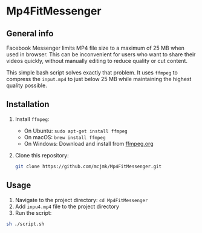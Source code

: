 # Mp4FitMessenger
## General info
Facebook Messenger limits MP4 file size to a maximum of 25 MB when used in browser. This can be inconvenient for users who want to share their videos quickly, without manually editing to reduce quality or cut content.

This simple bash script solves exactly that problem. It uses `ffmpeg` to compress the `input.mp4` to just below 25 MB while maintaining the highest quality possible.

## Installation
1. Install `ffmpeg`:
   - On Ubuntu: `sudo apt-get install ffmpeg`
   - On macOS: `brew install ffmpeg`
   - On Windows: Download and install from [ffmpeg.org](https://ffmpeg.org/download.html)

2. Clone this repository:
   ```bash
   git clone https://github.com/mcjmk/Mp4FitMessenger.git
   ```

## Usage
1. Navigate to the project directory:
`cd Mp4FitMessenger`
2. Add `inpu4.mp4` file to the project directory
3. Run the script:
  ```bash
  sh ./script.sh
  ```
